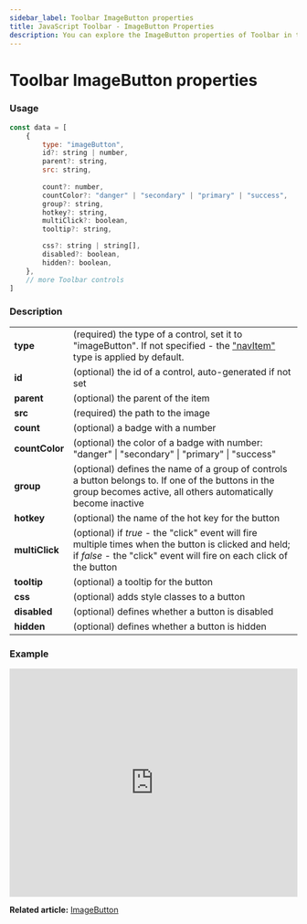 ```yaml
---
sidebar_label: Toolbar ImageButton properties
title: JavaScript Toolbar - ImageButton Properties 
description: You can explore the ImageButton properties of Toolbar in the documentation of the DHTMLX JavaScript UI library. Browse developer guides and API reference, try out code examples and live demos, and download a free 30-day evaluation version of DHTMLX Suite.
---
```


# Toolbar ImageButton properties

### Usage

~~~js
const data = [
    {
        type: "imageButton",
        id?: string | number,
        parent?: string,
        src: string,
        
        count?: number,
        countColor?: "danger" | "secondary" | "primary" | "success",
        group?: string,
        hotkey?: string,
        multiClick?: boolean,
        tooltip?: string,

        css?: string | string[],
        disabled?: boolean,
        hidden?: boolean,
    },
    // more Toolbar controls
]
~~~

### Description

<table>
    <tbody>
        <tr>
            <td><b>type</b></td>
            <td>(required) the type of a control, set it to "imageButton". If not specified - the <a href="../../navitem/">"navItem"</a> type is applied by default.</td>
        </tr>
        <tr>
            <td><b>id</b></td>
            <td>(optional) the id of a control, auto-generated if not set</td>
        </tr>
        <tr>
            <td><b>parent</b></td>
            <td>(optional) the parent of the item</td>
        </tr>
        <tr>
            <td><b>src</b></td>
            <td>(required) the path to the image</td>
        </tr>
        <tr>
            <td><b>count</b></td>
            <td>(optional) a badge with a number</td>
        </tr>
        <tr>
            <td><b>countColor</b></td>
            <td>(optional) the color of a badge with number: "danger" | "secondary" | "primary" | "success"</td>
        </tr>
        <tr>
            <td><b>group</b></td>
            <td>(optional) defines the name of a group of controls a button belongs to. If one of the buttons in the group becomes active, all others automatically become inactive</td>
        </tr>
        <tr>
            <td><b>hotkey</b></td>
            <td>(optional) the name of the hot key for the button</td>
        </tr>
        <tr>
            <td><b>multiClick</b></td>
            <td>(optional) if <i>true</i> - the "click" event will fire multiple times when the button is clicked and held; if <i>false</i> - the "click" event will fire on each click of the button</td>
        </tr>
        <tr>
            <td><b>tooltip</b></td>
            <td>(optional) a tooltip for the button</td>
        </tr>
        <tr>
            <td><b>css</b></td>
            <td>(optional) adds style classes to a button </td>
        </tr>
        <tr>
            <td><b>disabled</b></td>
            <td>(optional) defines whether a button is disabled</td>
        </tr>
        <tr>
            <td><b>hidden</b></td>
            <td>(optional) defines whether a button is hidden</td>
        </tr>
    </tbody>
</table>

### Example

<iframe src="https://snippet.dhtmlx.com/vdiha09g?mode=js" frameborder="0" class="snippet_iframe" width="100%" height="400"></iframe>

**Related article:** [ImageButton](toolbar/image_button.md)
